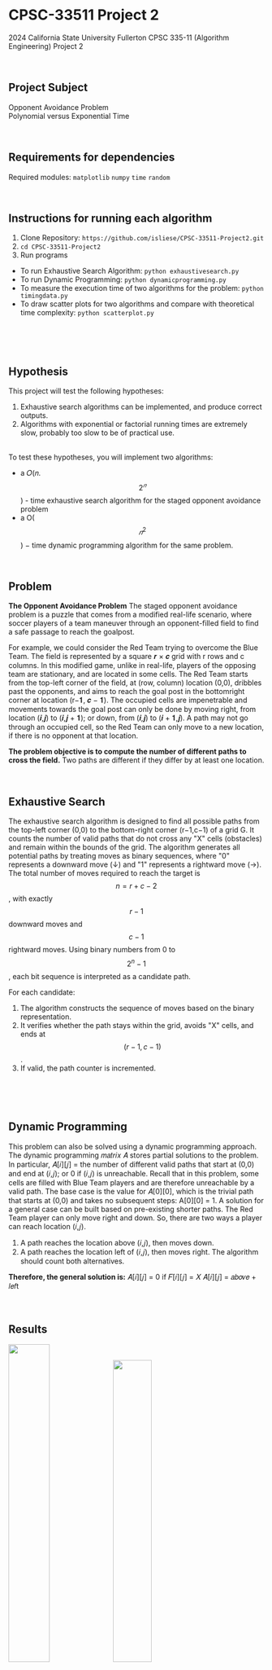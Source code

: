 # CPSC-33511 Project 2
2024 California State University Fullerton CPSC 335-11 (Algorithm Engineering) Project 2 <p> <p> <br>

## Project Subject
Opponent Avoidance Problem <br>
Polynomial versus Exponential Time

<br>

## Requirements for dependencies 
Required modules: `matplotlib` `numpy` `time` `random`

<br>

## Instructions for running each algorithm
1. Clone Repository: `https://github.com/isliese/CPSC-33511-Project2.git` <br>
2. `cd CPSC-33511-Project2` <br>
3. Run programs
* To run Exhaustive Search Algorithm: `python exhaustivesearch.py` <br>
* To run Dynamic Programming: `python dynamicprogramming.py` <br>
* To measure the execution time of two algorithms for the problem: `python timingdata.py` <br>
* To draw scatter plots for two algorithms and compare with theoretical time complexity: `python scatterplot.py` <br>



<br><br><br>

## Hypothesis 
This project will test the following hypotheses:
1. Exhaustive search algorithms can be implemented, and produce correct outputs.
2. Algorithms with exponential or factorial running times are extremely slow, probably too
slow to be of practical use. <br> <br>

To test these hypotheses, you will implement two algorithms:
* a 𝑂(𝑛. $$2^𝑛$$) - time exhaustive search algorithm for the staged opponent avoidance
problem
* a O($$𝑛^2$$) − time dynamic programming algorithm for the same problem.

<br>

## Problem 
**The Opponent Avoidance Problem**
The staged opponent avoidance problem is a puzzle that comes from a modified real-life scenario,
where soccer players of a team maneuver through an opponent-filled field to find a safe
passage to reach the goalpost.

For example, we could consider the Red Team trying to overcome the Blue Team.
The field is represented by a square 𝒓 × 𝒄 grid with r rows and c columns.
In this modified game, unlike in real-life, players of the opposing team are stationary, and are located in some cells. 
The Red Team starts from the top-left corner of the field, at (row, column) location (0,0), dribbles past the opponents,
and aims to reach the goal post in the bottomright corner at location (r−𝟏, 𝒄 − 𝟏). 
The occupied cells are impenetrable and movements towards the goal post can only be done by moving right,
from location (𝒊,𝒋) to (𝒊,𝒋 + 𝟏); or down, from (𝒊,𝒋) to (𝒊 + 𝟏,𝒋). 
A path may not go through an occupied cell, so the Red Team can only
move to a new location, if there is no opponent at that location.

**The problem objective is to compute the number of different paths to cross the field.**
Two paths are different if they differ by at least one location.

<br>

## Exhaustive Search
The exhaustive search algorithm is designed to find all possible paths from the top-left corner (0,0) to the bottom-right corner (r−1,c−1) of a grid G.
It counts the number of valid paths that do not cross any "X" cells (obstacles) and remain within the bounds of the grid.
The algorithm generates all potential paths by treating moves as binary sequences, where "0" represents a downward move (↓) and "1" represents a rightward move (→). The total number of moves required to reach the target is $$n=r+c−2$$, with exactly $$r−1$$ downward moves and $$c−1$$ rightward moves. Using binary numbers from 0 to $$2^n−1$$, each bit sequence is interpreted as a candidate path.

For each candidate:
1. The algorithm constructs the sequence of moves based on the binary representation.
2. It verifies whether the path stays within the grid, avoids "X" cells, and ends at $$(r−1,c−1)$$.
3. If valid, the path counter is incremented.

<br><br><br>

## Dynamic Programming 
This problem can also be solved using a dynamic programming approach. The dynamic
programming 𝑚𝑎𝑡𝑟𝑖𝑥 𝐴 stores partial solutions to the problem. In particular,
𝐴[𝑖][𝑗] = the number of different valid paths that start at (0,0) and end at (𝑖,𝑗); or 0 if (𝑖,𝑗) is
unreachable.
Recall that in this problem, some cells are filled with Blue Team players and are therefore
unreachable by a valid path. The base case is the value for 𝐴[0][0], which is the trivial path that
starts at (0,0) and takes no subsequent steps: A[0][0] = 1. A solution for a general case can be
built based on pre-existing shorter paths. The Red Team player can only move right and down. So,
there are two ways a player can reach location (𝑖,𝑗).
1. A path reaches the location above (𝑖,𝑗), then moves down.
2. A path reaches the location left of (𝑖,𝑗), then moves right.
The algorithm should count both alternatives.


**Therefore, the general solution is:**
𝐴[𝑖][𝑗] = 0
if 𝐹[𝑖][𝑗] = 𝑋
  𝐴[𝑖][𝑗] = 𝑎𝑏𝑜𝑣𝑒 + 𝑙𝑒𝑓t
<br><br><br>

## Results
<img src="https://github.com/user-attachments/assets/560d7e27-77bd-4a16-9c80-75818949ab81" width="40%">
<img src="https://github.com/user-attachments/assets/5872abdd-fae5-4bc5-9db6-dda1d50fa7f5" width="39%">

Using exhaustive search follows a time complexity of  O(𝑛. $$2^𝑛$$) , while dynamic programming (DP) follows a time complexity of  O($$n^2$$) , as confirmed through a scatter plot.
Although the exhaustive algorithm can obtain all possible paths, it takes too much time to be practical. On the other hand, using the DP algorithm significantly reduces the time required to find the solution.

<br>

## Collaborators 
- **Chanran Kim (shining04@csu.fullerton.edu)**: Dynamic Programming Algorithm and Scatter Plot Graph
- **Brian Alvarez (briandalvarez@csu.fullerton.edu)**: Exhaustive Search Algorithm
- **Christopher Contreras (CContreras71@csu.fullerton.edu)**: Timing Result and Scatter Plot Graph
- **Vinh Nguyen(vinhgod123@csu.fullerton.edu)**: Project Report
